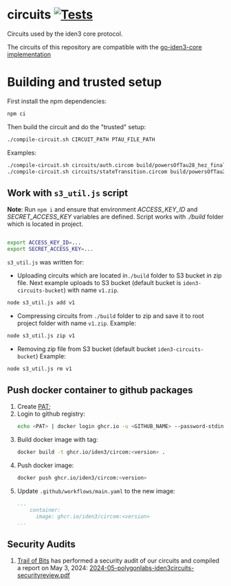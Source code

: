 # circuits [![Tests](https://github.com/iden3/circuits/workflows/Tests/badge.svg)](https://github.com/iden3/circuits/actions?query=workflow%3ATests) 

Circuits used by the iden3 core protocol.

The circuits of this repository are compatible with the [go-iden3-core implementation](https://github.com/iden3/go-iden3-core)

# Building and trusted setup

First install the npm dependencies:

```bash
npm ci
```

Then build the circuit and do the "trusted" setup:

```bash
./compile-circuit.sh CIRCUIT_PATH PTAU_FILE_PATH
```

Examples:

```bash
./compile-circuit.sh circuits/auth.circom build/powersOfTau28_hez_final_16.ptau
./compile-circuit.sh circuits/stateTransition.circom build/powersOfTau28_hez_final_16.ptau
```

## Work with `s3_util.js` script

**Note**: Run `npm i` and ensure that environment _ACCESS_KEY_ID_ and _SECRET_ACCESS_KEY_ variables are defined. Script works with _./build_ folder which is located in project.

```bash

export ACCESS_KEY_ID=...
export SECRET_ACCESS_KEY=...

```

`s3_util.js` was written for:

- Uploading circuits which are located in`./build` folder to S3 bucket in zip file. Next example uploads to S3 bucket (default bucket is `iden3-circuits-bucket`) with name `v1.zip`.

```bash
node s3_util.js add v1
```

- Compressing circuits from `./build` folder to zip and save it to root project folder with name `v1.zip`. Example:

```bash
node s3_util.js zip v1
```

- Removing zip file from S3 bucket (default bucket `iden3-circuits-bucket`) Example:

```bash
node s3_util.js rm v1
```

## Push docker container to github packages
1. Create [PAT](https://docs.github.com/en/authentication/keeping-your-account-and-data-secure/creating-a-personal-access-token);
2. Login to github registry:
    ```bash
    echo <PAT> | docker login ghcr.io -u <GITHUB_NAME> --password-stdin
    ```
3. Build docker image with tag:
    ```bash
    docker build -t ghcr.io/iden3/circom:<version> .
    ```
4. Push docker image:
    ```bash
    docker push ghcr.io/iden3/circom:<version>
    ```
5. Update `.github/workflows/main.yaml` to the new image:
    ```yaml
    ...
        container:
          image: ghcr.io/iden3/circom:<version>
    ...
    ```

## Security Audits
1. [Trail of Bits](https://github.com/trailofbits/publications/tree/master/reviews) has performed a security audit of our circuits and compiled a report on May 3, 2024: [2024-05-polygonlabs-iden3circuits-securityreview.pdf](https://raw.githubusercontent.com/iden3/audits/adc81d1bce9a7bde9577eb4389998d60cfac9619/circuits/2024-05-polygonlabs-iden3circuits-securityreview.pdf)